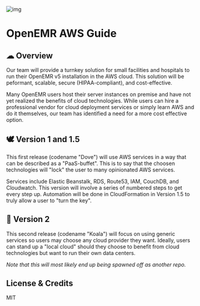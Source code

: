 ![img](http://www.textfiles.com/underconstruction/HeHeartlandBluffs8237Photo_2000construction5_anim.gif)

# OpenEMR AWS Guide

## ☁ Overview

Our team will provide a turnkey solution for small facilities and hospitals to run their OpenEMR v5 installation in the AWS cloud. This solution will be peformant, scalable, secure (HIPAA-compliant), and cost-effective.

Many OpenEMR users host their server instances on premise and have not yet realized the benefits of cloud technologies. While users can hire a professional vendor for cloud deployment services or simply learn AWS and do it themselves, our team has identified a need for a more cost effective option.

## 🕊️ Version 1 and 1.5

This first release (codename "Dove") will use AWS services in a way that can be described as a "PaaS-buffet". This is to say that the choosen technologies will "lock" the user to many opinionated AWS services.

Services include Elastic Beanstalk, RDS, Route53, IAM, CouchDB, and Cloudwatch. This version will involve a series of numbered steps to get every step up. Automation will be done in CloudFormation in Version 1.5 to truly allow a user to "turn the key".

## 🐨 Version 2

This second release (codename "Koala") will focus on using generic services so users may choose any cloud provider they want. Ideally, users can stand up a "local cloud" should they choose to benefit from cloud technologies but want to run their own data centers.

_Note that this will most likely end up being spawned off as another repo._

## License & Credits

MIT
